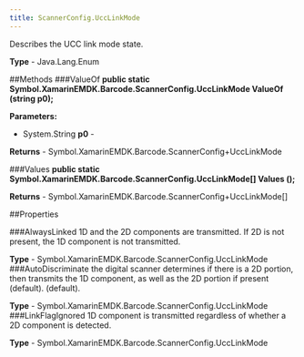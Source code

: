 ```yaml
---
title: ScannerConfig.UccLinkMode
---
```

Describes the UCC link mode state.

**Type** - Java.Lang.Enum

##Methods
###ValueOf
**public static Symbol.XamarinEMDK.Barcode.ScannerConfig.UccLinkMode ValueOf (string p0);**


        

**Parameters:** 

* System.String **p0** - 
        

**Returns** - Symbol.XamarinEMDK.Barcode.ScannerConfig+UccLinkMode

###Values
**public static Symbol.XamarinEMDK.Barcode.ScannerConfig.UccLinkMode[] Values ();**


        


**Returns** - Symbol.XamarinEMDK.Barcode.ScannerConfig+UccLinkMode[]

##Properties

###AlwaysLinked
1D and the 2D components are transmitted. If 2D is not present, the 1D component is not transmitted.

**Type** - Symbol.XamarinEMDK.Barcode.ScannerConfig.UccLinkMode
###AutoDiscriminate
the digital scanner determines if there is a 2D portion, then transmits the 1D component, as well as the 2D portion if present (default). (default).

**Type** - Symbol.XamarinEMDK.Barcode.ScannerConfig.UccLinkMode
###LinkFlagIgnored
1D component is transmitted regardless of whether a 2D component is detected.

**Type** - Symbol.XamarinEMDK.Barcode.ScannerConfig.UccLinkMode



